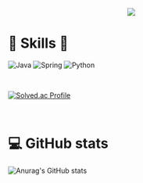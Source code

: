  <div align=center>
	<a href="https://hits.seeyoufarm.com"><img src="https://hits.seeyoufarm.com/api/count/incr/badge.svg?url=https%3A%2F%2Fgithub.com%2Fbong7233&count_bg=%2311C8C1&title_bg=%231D1A1A&icon=tapas.svg&icon_color=%2342C0A9&title=hits&edge_flat=false"/></a>	
  </div>


# :crystal_ball: Skills :crystal_ball:

![Java](https://img.shields.io/badge/Java-red.svg?&style=for-the-badge&logo=Java&logoColor=white)
![Spring](https://img.shields.io/badge/Spring-00739.svg?&style=for-the-badge&logo=Spring&logoColor=white)
![Python](https://img.shields.io/badge/Python-3776AB.svg?&style=for-the-badge&logo=Python&logoColor=white)
	
	
<br>

[![Solved.ac Profile](http://mazassumnida.wtf/api/v2/generate_badge?boj=batmantwo)](https://solved.ac/batmantwo)

<br>

# :computer: GitHub stats
![Anurag's GitHub stats](https://github-readme-stats.vercel.app/api?username=bong7233&show_icons=true&theme=radical)
